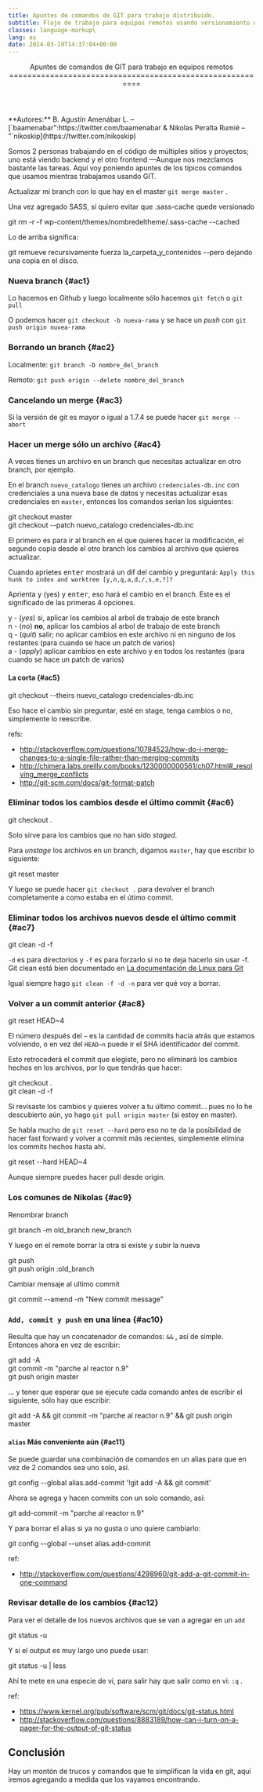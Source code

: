 ```yaml
---
title: Apuntes de comandos de GIT para trabajo distribuido.
subtitle: Flujo de trabajo para equipos remotos usando versionamiento de código con GIT.
classes: language-markup\
lang: es
date: 2014-03-19T14:37:04+00:00
---
```


<header>
Apuntes de comandos de GIT para trabajo en equipos remotos
==========================================================

</header>
**Autores:** B. Agustín Amenábar L. – [`baamenabar":https://twitter.com/baamenabar & Nikolas Peralta Rumié – "`nikoskip](https://twitter.com/nikoskip)

Somos 2 personas trabajando en el código de múltiples sitios y proyectos; uno está viendo backend y el otro frontend —Aunque nos mezclamos bastante las tareas. Aquí voy poniendo apuntes de los típicos comandos que usamos mientras trabajamos usando GIT.

Actualizar mi branch con lo que hay en el master `git merge master` .

Una vez agregado SASS, si quiero evitar que .sass-cache quede versionado

git rm -r -f wp-content/themes/nombredeltheme/.sass-cache --cached

Lo de arriba significa:

git remueve recursivamente fuerza la_carpeta_y_contenidos --pero dejando una copia en el disco.

### Nueva branch {#ac1}

Lo hacemos en Github y luego localmente sólo hacemos `git fetch` o `git pull`

O podemos hacer `git checkout -b nueva-rama` y se hace un _push_ con `git push origin nuvea-rama`

### Borrando un branch {#ac2}

Localmente: `git branch -D nombre_del_branch`

Remoto: `git push origin --delete nombre_del_branch`

### Cancelando un merge {#ac3}

Si la versión de git es mayor o igual a 1.7.4 se puede hacer `git merge --abort`

### Hacer un merge sólo un archivo {#ac4}

A veces tienes un archivo en un branch que necesitas actualizar en otro branch, por ejemplo.

En el branch `nuevo_catalogo` tienes un archivo `credenciales-db.inc` con credenciales a una nueva base de datos y necesitas actualizar esas credenciales en `master`, entonces los comandos serían los siguientes:

git checkout master\
git checkout --patch nuevo_catalogo credenciales-db.inc

El primero es para ir al branch en el que quieres hacer la modificación, el segundo copia desde el otro branch los cambios al archivo que quieres actualizar.

Cuando aprietes <kbd>enter</kbd> mostrará un dif del cambio y preguntará: `Apply this hunk to index and worktree [y,n,q,a,d,/,s,e,?]?`

Aprienta <kbd>y</kbd> (yes) y <kbd>enter</kbd>, eso hará el cambio en el branch. Este es el significado de las primeras 4 opciones.

y - (_<span lang="en">yes</span>_) si, aplicar los cambios al arbol de trabajo de este branch\
n - (_<span lang="en">no</span>_) **no**, aplicar los cambios al arbol de trabajo de este branch\
q - (_<span lang="en">quit</span>_) salir; no aplicar cambios en este archivo ni en ninguno de los restantes (para cuando se hace un patch de varios)\
a - (_<span lang="en">apply</span>_) aplicar cambios en este archivo y en todos los restantes (para cuando se hace un patch de varios)

#### La corta {#ac5}

git checkout --theirs nuevo_catalogo credenciales-db.inc

Eso hace el cambio sin preguntar, esté en stage, tenga cambios o no, simplemente lo reescribe.

refs:

-   <http://stackoverflow.com/questions/10784523/how-do-i-merge-changes-to-a-single-file-rather-than-merging-commits>
-   <http://chimera.labs.oreilly.com/books/1230000000561/ch07.html#_resolving_merge_conflicts>
-   <http://git-scm.com/docs/git-format-patch>

### Eliminar todos los cambios desde el último commit {#ac6}

git checkout .

Solo sirve para los cambios que no han sido _<span lang="en">staged</span>_.

Para _<span lang="en">unstage</span>_ los archivos en un branch, digamos `master`, hay que escribir lo siguiente:

git reset master

Y luego se puede hacer `git checkout .` para devolver el branch completamente a como estaba en el útimo commit.

### Eliminar todos los archivos nuevos desde el último commit {#ac7}

git clean -d -f

`-d` es para directorios y `-f` es para forzarlo si no te deja hacerlo sin usar -f. Git clean está bien documentado en [La documentación de Linux para Git](https://www.kernel.org/pub/software/scm/git/docs/git-clean.html)

Igual siempre hago `git clean -f -d -n` para ver qué voy a borrar.

### Volver a un commit anterior {#ac8}

git reset HEAD\~4

El número después del `~` es la cantidad de commits hacia atrás que estamos volviendo, o en vez del `HEAD~n` puede ir el SHA identificador del commit.

Esto retrocederá el commit que elegiste, pero no eliminará los cambios hechos en los archivos, por lo que tendrás que hacer:

git checkout .\
git clean -d -f

Si revisaste los cambios y quieres volver a tu último commit... pues no lo he descubierto aún, yo hago `git pull origin master` (si estoy en master).

Se habla mucho de `git reset --hard` pero eso no te da la posibilidad de hacer fast forward y volver a commit más recientes, simplemente elimina los commits hechos hasta ahí.

git reset --hard HEAD\~4

Aunque siempre puedes hacer pull desde origin.

### Los comunes de Nikolas {#ac9}

Renombrar branch

git branch -m old_branch new_branch

Y luego en el remote borrar la otra si existe y subir la nueva

git push\
git push origin :old_branch

Cambiar mensaje al ultimo commit

git commit --amend -m "New commit message"

### `Add, commit y push` en una línea {#ac10}

Resulta que hay un concatenador de comandos: `&&` , así de simple. Entonces ahora en vez de escribir:

git add -A\
git commit -m "parche al reactor n.9"\
git push origin master

... y tener que esperar que se ejecute cada comando antes de escribir el siguiente, sólo hay que escribir:

git add -A && git commit -m "parche al reactor n.9" && git push origin master

#### `alias` Más conveniente aún {#ac11}

Se puede guardar una combinación de comandos en un alias para que en vez de 2 comandos sea uno solo, así.

git config --global alias.add-commit '!git add -A && git commit'

Ahora se agrega y hacen commits con un solo comando, así:

git add-commit -m "parche al reactor n.9"

Y para borrar el alias si ya no gusta o uno quiere cambiarlo:

git config --global --unset alias.add-commit

ref:

-   <http://stackoverflow.com/questions/4298960/git-add-a-git-commit-in-one-command>

### Revisar detalle de los cambios {#ac12}

Para ver el detalle de los nuevos archivos que se van a agregar en un `add`

git status -u

Y si el output es muy largo uno puede usar:

git status -u | less

Ahí te mete en una especie de vi, para salir hay que salir como en vi: `:q` .

ref:

-   <https://www.kernel.org/pub/software/scm/git/docs/git-status.html>
-   <http://stackoverflow.com/questions/8883189/how-can-i-turn-on-a-pager-for-the-output-of-git-status>

## Conclusión

Hay un montón de trucos y comandos que te simplifican la vida en git, aquí iremos agregando a medida que los vayamos encontrando.
